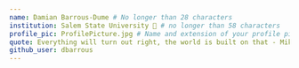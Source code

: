 ```yaml
---
name: Damian Barrous-Dume # No longer than 28 characters
institution: Salem State University 🚩 # no longer than 58 characters
profile_pic: ProfilePicture.jpg # Name and extension of your profile picture(ex. mona.png) The picture must be squared and 544px on width and height.
quote: Everything will turn out right, the world is built on that - Mikhail Bulgakov # no longer than 100 characters, avoid using quotes(") to guarantee the format remains the same.
github_user: dbarrous
---
```


